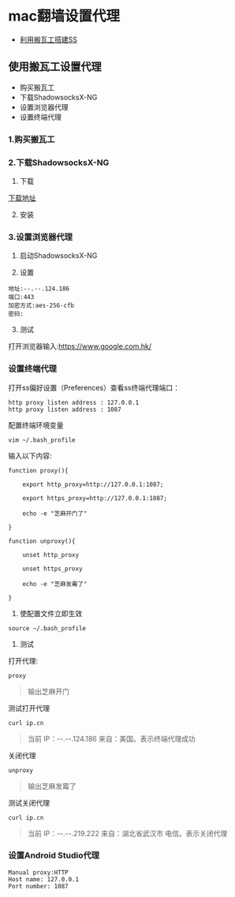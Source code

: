 # mac翻墙设置代理

- [利用搬瓦工搭建SS](http://blog.sina.com.cn/s/blog_168ff2dd20102x9hl.html)

## 使用搬瓦工设置代理

- 购买搬瓦工
- 下载ShadowsocksX-NG
- 设置浏览器代理
- 设置终端代理

### 1.购买搬瓦工

### 2.下载ShadowsocksX-NG

1. 下载

  [下载地址](https://github.com/shadowsocks/ShadowsocksX-NG/releases/)

2. 安装

### 3.设置浏览器代理

1. 启动ShadowsocksX-NG

2. 设置

  ```
  地址:--.--.124.186
  端口:443
  加密方式:aes-256-cfb
  密码:
  ```

3. 测试

  打开浏览器输入:<https://www.google.com.hk/>

### 设置终端代理

打开ss偏好设置（Preferences）查看ss终端代理端口：

```
http proxy listen address : 127.0.0.1
http proxy listen address : 1087
```

配置终端环境变量

```shell
vim ~/.bash_profile
```

输入以下内容:

```shell
function proxy(){

    export http_proxy=http://127.0.0.1:1087;

    export https_proxy=http://127.0.0.1:1087;

    echo -e "芝麻开门了"

}

function unproxy(){

    unset http_proxy

    unset https_proxy

    echo -e "芝麻发霉了"

}
```

1. 使配置文件立即生效

```shell
source ~/.bash_profile
```

1. 测试

打开代理:

```shell
proxy
```

> 输出芝麻开门

测试打开代理

```shell
curl ip.cn
```

> 当前 IP：--.--.124.186 来自：美国。表示终端代理成功

关闭代理

```shell
unproxy
```

> 输出芝麻发霉了

测试关闭代理

```shell
curl ip.cn
```

> 当前 IP：--.--.219.222 来自：湖北省武汉市 电信。表示关闭代理

### 设置Android Studio代理

```
Manual proxy:HTTP
Host name: 127.0.0.1
Port number: 1087
```
